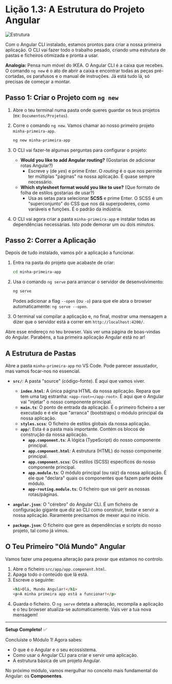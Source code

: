# Lição 1.3: A Estrutura do Projeto Angular

![Estrutura](https://media.giphy.com/media/3o7TKSjRrfIPjeiVyE/giphy.gif)

Com o Angular CLI instalado, estamos prontos para criar a nossa primeira aplicação. O CLI vai fazer todo o trabalho pesado, criando uma estrutura de pastas e ficheiros otimizada e pronta a usar.

**Analogia:** Pensa num móvel do IKEA. O Angular CLI é a caixa que recebes. O comando `ng new` é o ato de abrir a caixa e encontrar todas as peças pré-cortadas, os parafusos e o manual de instruções. Já está tudo lá, só precisas de começar a montar.

## Passo 1: Criar o Projeto com `ng new`

1.  Abre o teu terminal numa pasta onde queres guardar os teus projetos (ex: `Documentos/Projetos`).
2.  Corre o comando `ng new`. Vamos chamar ao nosso primeiro projeto `minha-primeira-app`.

    ```sh
    ng new minha-primeira-app
    ```

3.  O CLI vai fazer-te algumas perguntas para configurar o projeto:
    -   **Would you like to add Angular routing?** (Gostarias de adicionar rotas Angular?)
        -   Escreve `y` (de *yes*) e prime Enter. O *routing* é o que nos permite ter múltiplas "páginas" na nossa aplicação. É quase sempre necessário.
    -   **Which stylesheet format would you like to use?** (Que formato de folha de estilos gostarias de usar?)
        -   Usa as setas para selecionar **SCSS** e prime Enter. O SCSS é um "superconjunto" do CSS que nos dá superpoderes, como variáveis e funções. É o padrão da indústria.

4.  O CLI vai agora criar a pasta `minha-primeira-app` e instalar todas as dependências necessárias. Isto pode demorar um ou dois minutos.

## Passo 2: Correr a Aplicação

Depois de tudo instalado, vamos pôr a aplicação a funcionar.

1.  Entra na pasta do projeto que acabaste de criar:
    ```sh
    cd minha-primeira-app
    ```
2.  Usa o comando `ng serve` para arrancar o servidor de desenvolvimento:
    ```sh
    ng serve
    ```
    Podes adicionar a flag `--open` (ou `-o`) para que ele abra o browser automaticamente: `ng serve --open`.

3.  O terminal vai compilar a aplicação e, no final, mostrar uma mensagem a dizer que o servidor está a correr em `http://localhost:4200/`.

Abre esse endereço no teu browser. Vais ver uma página de boas-vindas do Angular. Parabéns, a tua primeira aplicação Angular está no ar!

## A Estrutura de Pastas

Abre a pasta `minha-primeira-app` no VS Code. Pode parecer assustador, mas vamos focar-nos no essencial.

-   **`src/`**: A pasta "source" (código-fonte). É aqui que vamos viver.
    -   **`index.html`**: A única página HTML da nossa aplicação. Repara que tem uma tag estranha: `<app-root></app-root>`. É aqui que o Angular vai "injetar" o nosso componente principal.
    -   **`main.ts`**: O ponto de entrada da aplicação. É o primeiro ficheiro a ser executado e é ele que "arranca" (bootstraps) o módulo principal da nossa aplicação.
    -   **`styles.scss`**: O ficheiro de estilos globais da nossa aplicação.
    -   **`app/`**: Esta é a pasta mais importante. Contém os blocos de construção da nossa aplicação.
        -   **`app.component.ts`**: A lógica (TypeScript) do nosso componente principal.
        -   **`app.component.html`**: A estrutura (HTML) do nosso componente principal.
        -   **`app.component.scss`**: Os estilos (SCSS) específicos do nosso componente principal.
        -   **`app.module.ts`**: O módulo principal (ou raiz) da nossa aplicação. É ele que "declara" quais os componentes que fazem parte deste módulo.
        -   **`app-routing.module.ts`**: O ficheiro que vai gerir as nossas rotas/páginas.

-   **`angular.json`**: O "cérebro" do Angular CLI. É um ficheiro de configuração gigante que diz ao CLI como construir, testar e servir a nossa aplicação. Raramente precisamos de mexer aqui no início.

-   **`package.json`**: O ficheiro que gere as dependências e scripts do nosso projeto, tal como já vimos.

## O Teu Primeiro "Olá Mundo" Angular

Vamos fazer uma pequena alteração para provar que estamos no controlo.

1.  Abre o ficheiro `src/app/app.component.html`.
2.  Apaga todo o conteúdo que lá está.
3.  Escreve o seguinte:
    ```html
    <h1>Olá, Mundo Angular!</h1>
    <p>A minha primeira app está a funcionar!</p>
    ```
4.  Guarda o ficheiro. O `ng serve` deteta a alteração, recompila a aplicação e o teu browser atualiza-se automaticamente. Vais ver a tua nova mensagem!

---

**Setup Completo!** ✅

Concluíste o Módulo 1! Agora sabes:
-   O que é o Angular e o seu ecossistema.
-   Como usar o Angular CLI para criar e servir uma aplicação.
-   A estrutura básica de um projeto Angular.

No próximo módulo, vamos mergulhar no conceito mais fundamental do Angular: os **Componentes**.
